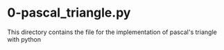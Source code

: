 # 0-pascal_triangle.py
This directory contains the file for the implementation of pascal's triangle with python